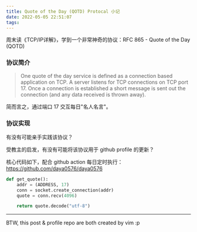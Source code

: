 ```yaml
---
title: Quote of the Day (QOTD) Protocal 小记
date: 2022-05-05 22:51:07
tags:
---
```


周末读《TCP/IP详解》，学到一个非常神奇的协议：RFC 865 - Quote of the Day (QOTD) 

<!--more-->

### 协议简介

> One quote of the day service is defined as a connection based application on TCP.  A server listens for TCP connections on TCP port 17.  Once a connection is established a short message is sent out the connection (and any data received is thrown away).

简而言之，通过端口 17 交互每日"名人名言"。


### 协议实现

有没有可能亲手实践该协议？

受教主的启发，有没有可能将该协议用于 github profile 的更新？

核心代码如下，配合 github action 每日定时执行：https://github.com/daya0576/daya0576
```python
def get_quote():
    addr = (ADDRESS, 17)
    conn = socket.create_connection(addr)
    quote = conn.recv(4096)

    return quote.decode("utf-8")
```

---

BTW, this post & profile repo are both created by vim :p 



